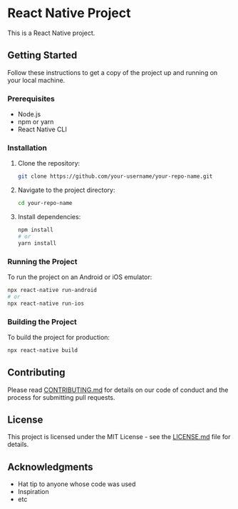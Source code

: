 # React Native Project

This is a React Native project.

## Getting Started

Follow these instructions to get a copy of the project up and running on your local machine.

### Prerequisites

- Node.js
- npm or yarn
- React Native CLI

### Installation

1. Clone the repository:
    ```sh
    git clone https://github.com/your-username/your-repo-name.git
    ```
2. Navigate to the project directory:
    ```sh
    cd your-repo-name
    ```
3. Install dependencies:
    ```sh
    npm install
    # or
    yarn install
    ```

### Running the Project

To run the project on an Android or iOS emulator:

```sh
npx react-native run-android
# or
npx react-native run-ios
```

### Building the Project

To build the project for production:

```sh
npx react-native build
```

## Contributing

Please read [CONTRIBUTING.md](CONTRIBUTING.md) for details on our code of conduct and the process for submitting pull requests.

## License

This project is licensed under the MIT License - see the [LICENSE.md](LICENSE.md) file for details.

## Acknowledgments

- Hat tip to anyone whose code was used
- Inspiration
- etc